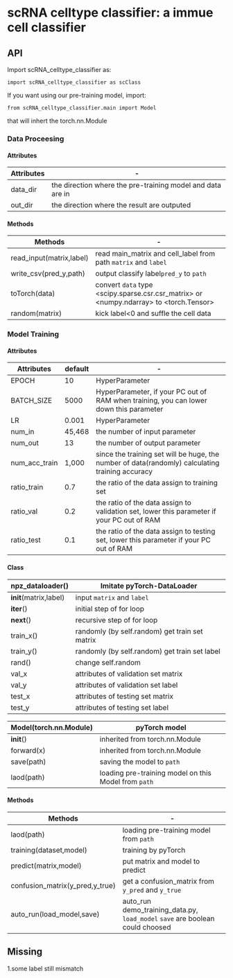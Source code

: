 # scRNA celltype classifier: a immue cell classifier



## API

Import scRNA_celltype_classifier as:
```
import scRNA_celltype_classifier as scClass
```

If you want using our pre-training model, import:
```
from scRNA_celltype_classifier.main import Model
```
that will inhert the torch.nn.Module



### Data Proceesing

#### Attributes
Attributes  |   -
----------  | ----  
data_dir    |the direction where the pre-training model and data are in
out_dir     |the direction where the result are outputed

#### Methods
Methods     |   -
----------  | ----  
read_input(matrix,label)  |read main_matrix and cell_label from path ```matrix``` and  ```label```
write_csv(pred_y,path)    |output classify label```pred_y``` to ```path```
toTorch(data)             |convert ```data``` type <scipy.sparse.csr.csr_matrix> or <numpy.ndarray> to  <torch.Tensor> 
random(matrix)            |kick label<0 and suffle the cell data


### Model Training

#### Attributes

Attributes    | default | -
----------    |----     |--- 
EPOCH         |10       |HyperParameter 
BATCH_SIZE    |5000     |HyperParameter, if your PC out of RAM when training, you can lower down this parameter
LR            |0.001    |HyperParameter 
num_in        |45,468   |the number of input  parameter
num_out       |13       |the number of output parameter
num_acc_train |1,000    |since the training set will be huge, the number of data(randomly) calculating training accuracy
ratio_train   |0.7      |the ratio of the data assign to training set 
ratio_val     |0.2      |the ratio of the data assign to validation set, lower this parameter if your PC out of RAM
ratio_test    |0.1      |the ratio of the data assign to testing set, lower this parameter if your PC out of RAM

#### Class

npz_dataloader()      |Imitate pyTorch-DataLoader
----------            | ----  
__init__(matrix,label)|input ```matrix``` and ```label```
__iter__()            |initial step of for loop
__next__()            |recursive step of for loop
train_x()             |randomly (by self.random) get  train set matrix 
train_y()             |randomly (by self.random) get train set label
rand()                |change self.random
val_x                 |attributes of validation set matrix
val_y                 |attributes of validation set label
test_x                |attributes of testing set matrix
test_y                |attributes of testing set label


Model(torch.nn.Module)|pyTorch model
----------            | ----  
__init__()            |inherited from torch.nn.Module
forward(x)            |inherited from torch.nn.Module
save(path)            |saving the model to ```path```
laod(path)            |loading pre-training model on this Model from ```path```

#### Methods

Methods     |   -
----------  | ----  
laod(path)                      |loading pre-training model from ```path```
training(dataset,model)         |training by pyTorch
predict(matrix,model)           |put matrix and model to predict
confusion_matrix(y_pred,y_true) |get a confusion_matrix from ```y_pred``` and ```y_true```
auto_run(load_model,save)       |auto_run demo_training_data.py, ```load_model``` ```save``` are boolean could choosed



## Missing

1.some label still mismatch


